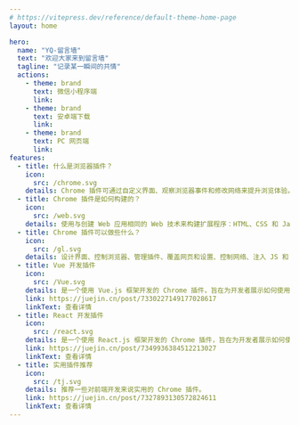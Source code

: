 ```yaml
---
# https://vitepress.dev/reference/default-theme-home-page
layout: home

hero:
  name: "YQ-留言墙"
  text: "欢迎大家来到留言墙"
  tagline: "记录某一瞬间的共情"
  actions:
    - theme: brand
      text: 微信小程序端
      link: 
    - theme: brand
      text: 安卓端下载
      link: 
    - theme: brand
      text: PC 网页端
      link: 
features:
  - title: 什么是浏览器插件？
    icon:
      src: /chrome.svg
    details: Chrome 插件可通过自定义界面、观察浏览器事件和修改网络来提升浏览体验。
  - title: Chrome 插件是如何构建的？
    icon:
      src: /web.svg
    details: 使用与创建 Web 应用相同的 Web 技术来构建扩展程序：HTML、CSS 和 JavaScript。
  - title: Chrome 插件可以做些什么？
    icon:
      src: /gl.svg
    details: 设计界面、控制浏览器、管理插件、覆盖网页和设置、控制网络、注入 JS 和 CSS、录音和屏幕截图
  - title: Vue 开发插件
    icon:
      src: /Vue.svg
    details: 是一个使用 Vue.js 框架开发的 Chrome 插件，旨在为开发者展示如何使用 Vue.js 构建强大的浏览器扩展。
    link: https://juejin.cn/post/7330227149177028617
    linkText: 查看详情
  - title: React 开发插件
    icon:
      src: /react.svg
    details: 是一个使用 React.js 框架开发的 Chrome 插件，旨在为开发者展示如何使用 React.js 构建强大的浏览器扩展。
    link: https://juejin.cn/post/7349936384512213027
    linkText: 查看详情
  - title: 实用插件推荐
    icon:
      src: /tj.svg
    details: 推荐一些对前端开发来说实用的 Chrome 插件。
    link: https://juejin.cn/post/7327893130572824611
    linkText: 查看详情
---
```


